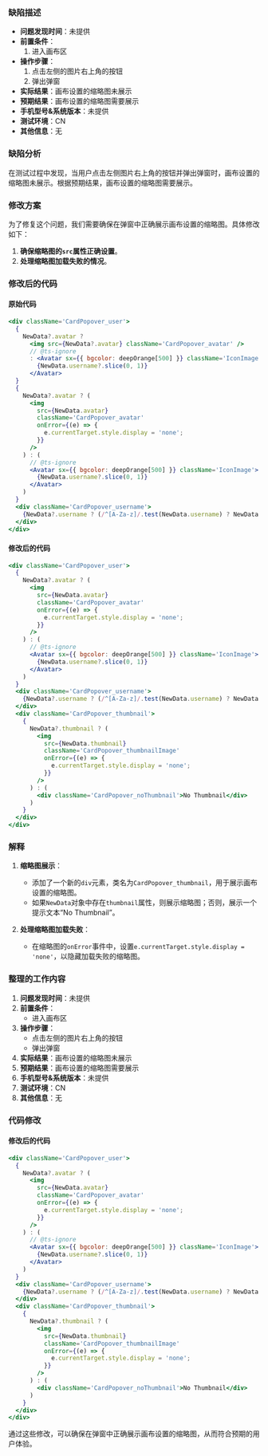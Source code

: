 ### 缺陷描述

- **问题发现时间**：未提供
- **前置条件**：
  1. 进入画布区
- **操作步骤**：
  1. 点击左侧的图片右上角的按钮
  2. 弹出弹窗
- **实际结果**：画布设置的缩略图未展示
- **预期结果**：画布设置的缩略图需要展示
- **手机型号&系统版本**：未提供
- **测试环境**：CN
- **其他信息**：无

### 缺陷分析

在测试过程中发现，当用户点击左侧图片右上角的按钮并弹出弹窗时，画布设置的缩略图未展示。根据预期结果，画布设置的缩略图需要展示。

### 修改方案

为了修复这个问题，我们需要确保在弹窗中正确展示画布设置的缩略图。具体修改如下：

1. **确保缩略图的`src`属性正确设置**。
2. **处理缩略图加载失败的情况**。

### 修改后的代码

#### 原始代码

```jsx
<div className='CardPopover_user'>
  {
    NewData?.avatar ?
      <img src={NewData?.avatar} className='CardPopover_avatar' />
      // @ts-ignore
      : <Avatar sx={{ bgcolor: deepOrange[500] }} className='IconImage'>
        {NewData.username?.slice(0, 1)}
      </Avatar>
  }
  {
    NewData?.avatar ? (
      <img
        src={NewData.avatar}
        className='CardPopover_avatar'
        onError={(e) => {
          e.currentTarget.style.display = 'none';
        }}
      />
    ) : (
      // @ts-ignore
      <Avatar sx={{ bgcolor: deepOrange[500] }} className='IconImage'>
        {NewData.username?.slice(0, 1)}
      </Avatar>
    )
  }
  <div className='CardPopover_username'>
    {NewData?.username ? (/^[A-Za-z]/.test(NewData.username) ? NewData.username.charAt(0).toUpperCase() + NewData.username.slice(1) : NewData.username) : ''}
  </div>
</div>
```

#### 修改后的代码

```jsx
<div className='CardPopover_user'>
  {
    NewData?.avatar ? (
      <img
        src={NewData.avatar}
        className='CardPopover_avatar'
        onError={(e) => {
          e.currentTarget.style.display = 'none';
        }}
      />
    ) : (
      // @ts-ignore
      <Avatar sx={{ bgcolor: deepOrange[500] }} className='IconImage'>
        {NewData.username?.slice(0, 1)}
      </Avatar>
    )
  }
  <div className='CardPopover_username'>
    {NewData?.username ? (/^[A-Za-z]/.test(NewData.username) ? NewData.username.charAt(0).toUpperCase() + NewData.username.slice(1) : NewData.username) : ''}
  </div>
  <div className='CardPopover_thumbnail'>
    {
      NewData?.thumbnail ? (
        <img
          src={NewData.thumbnail}
          className='CardPopover_thumbnailImage'
          onError={(e) => {
            e.currentTarget.style.display = 'none';
          }}
        />
      ) : (
        <div className='CardPopover_noThumbnail'>No Thumbnail</div>
      )
    }
  </div>
</div>
```

### 解释

1. **缩略图展示**：
   - 添加了一个新的`div`元素，类名为`CardPopover_thumbnail`，用于展示画布设置的缩略图。
   - 如果`NewData`对象中存在`thumbnail`属性，则展示缩略图；否则，展示一个提示文本“No Thumbnail”。

2. **处理缩略图加载失败**：
   - 在缩略图的`onError`事件中，设置`e.currentTarget.style.display = 'none'`，以隐藏加载失败的缩略图。

### 整理的工作内容

1. **问题发现时间**：未提供
2. **前置条件**：
   - 进入画布区
3. **操作步骤**：
   - 点击左侧的图片右上角的按钮
   - 弹出弹窗
4. **实际结果**：画布设置的缩略图未展示
5. **预期结果**：画布设置的缩略图需要展示
6. **手机型号&系统版本**：未提供
7. **测试环境**：CN
8. **其他信息**：无

### 代码修改

#### 修改后的代码

```jsx
<div className='CardPopover_user'>
  {
    NewData?.avatar ? (
      <img
        src={NewData.avatar}
        className='CardPopover_avatar'
        onError={(e) => {
          e.currentTarget.style.display = 'none';
        }}
      />
    ) : (
      // @ts-ignore
      <Avatar sx={{ bgcolor: deepOrange[500] }} className='IconImage'>
        {NewData.username?.slice(0, 1)}
      </Avatar>
    )
  }
  <div className='CardPopover_username'>
    {NewData?.username ? (/^[A-Za-z]/.test(NewData.username) ? NewData.username.charAt(0).toUpperCase() + NewData.username.slice(1) : NewData.username) : ''}
  </div>
  <div className='CardPopover_thumbnail'>
    {
      NewData?.thumbnail ? (
        <img
          src={NewData.thumbnail}
          className='CardPopover_thumbnailImage'
          onError={(e) => {
            e.currentTarget.style.display = 'none';
          }}
        />
      ) : (
        <div className='CardPopover_noThumbnail'>No Thumbnail</div>
      )
    }
  </div>
</div>
```

通过这些修改，可以确保在弹窗中正确展示画布设置的缩略图，从而符合预期的用户体验。
